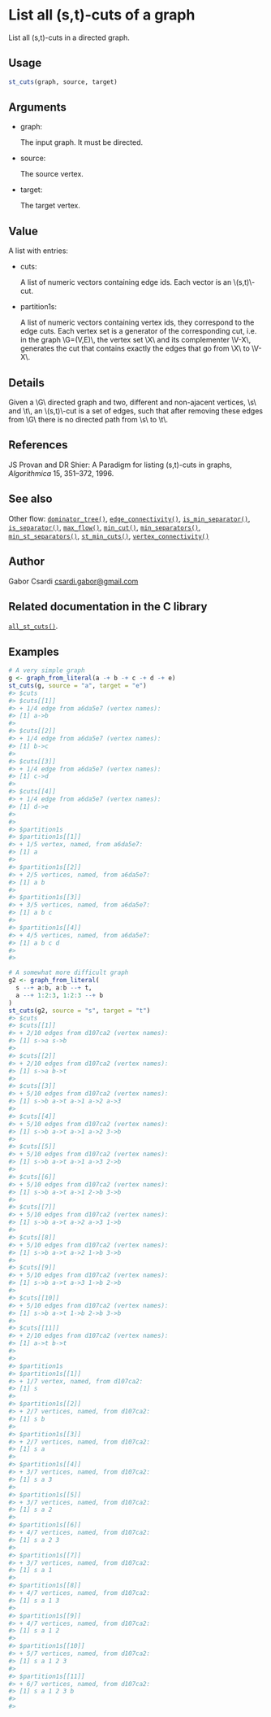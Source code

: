 # List all (s,t)-cuts of a graph

List all (s,t)-cuts in a directed graph.

## Usage

``` r
st_cuts(graph, source, target)
```

## Arguments

- graph:

  The input graph. It must be directed.

- source:

  The source vertex.

- target:

  The target vertex.

## Value

A list with entries:

- cuts:

  A list of numeric vectors containing edge ids. Each vector is an
  \\(s,t)\\-cut.

- partition1s:

  A list of numeric vectors containing vertex ids, they correspond to
  the edge cuts. Each vertex set is a generator of the corresponding
  cut, i.e. in the graph \\G=(V,E)\\, the vertex set \\X\\ and its
  complementer \\V-X\\, generates the cut that contains exactly the
  edges that go from \\X\\ to \\V-X\\.

## Details

Given a \\G\\ directed graph and two, different and non-ajacent
vertices, \\s\\ and \\t\\, an \\(s,t)\\-cut is a set of edges, such that
after removing these edges from \\G\\ there is no directed path from
\\s\\ to \\t\\.

## References

JS Provan and DR Shier: A Paradigm for listing (s,t)-cuts in graphs,
*Algorithmica* 15, 351–372, 1996.

## See also

Other flow:
[`dominator_tree()`](https://r.igraph.org/reference/dominator_tree.md),
[`edge_connectivity()`](https://r.igraph.org/reference/edge_connectivity.md),
[`is_min_separator()`](https://r.igraph.org/reference/is_min_separator.md),
[`is_separator()`](https://r.igraph.org/reference/is_separator.md),
[`max_flow()`](https://r.igraph.org/reference/max_flow.md),
[`min_cut()`](https://r.igraph.org/reference/min_cut.md),
[`min_separators()`](https://r.igraph.org/reference/min_separators.md),
[`min_st_separators()`](https://r.igraph.org/reference/min_st_separators.md),
[`st_min_cuts()`](https://r.igraph.org/reference/st_min_cuts.md),
[`vertex_connectivity()`](https://r.igraph.org/reference/vertex_connectivity.md)

## Author

Gabor Csardi <csardi.gabor@gmail.com>

## Related documentation in the C library

[`all_st_cuts()`](https://igraph.org/c/html/latest/igraph-Flows.html#igraph_all_st_cuts).

## Examples

``` r
# A very simple graph
g <- graph_from_literal(a -+ b -+ c -+ d -+ e)
st_cuts(g, source = "a", target = "e")
#> $cuts
#> $cuts[[1]]
#> + 1/4 edge from a6da5e7 (vertex names):
#> [1] a->b
#> 
#> $cuts[[2]]
#> + 1/4 edge from a6da5e7 (vertex names):
#> [1] b->c
#> 
#> $cuts[[3]]
#> + 1/4 edge from a6da5e7 (vertex names):
#> [1] c->d
#> 
#> $cuts[[4]]
#> + 1/4 edge from a6da5e7 (vertex names):
#> [1] d->e
#> 
#> 
#> $partition1s
#> $partition1s[[1]]
#> + 1/5 vertex, named, from a6da5e7:
#> [1] a
#> 
#> $partition1s[[2]]
#> + 2/5 vertices, named, from a6da5e7:
#> [1] a b
#> 
#> $partition1s[[3]]
#> + 3/5 vertices, named, from a6da5e7:
#> [1] a b c
#> 
#> $partition1s[[4]]
#> + 4/5 vertices, named, from a6da5e7:
#> [1] a b c d
#> 
#> 

# A somewhat more difficult graph
g2 <- graph_from_literal(
  s --+ a:b, a:b --+ t,
  a --+ 1:2:3, 1:2:3 --+ b
)
st_cuts(g2, source = "s", target = "t")
#> $cuts
#> $cuts[[1]]
#> + 2/10 edges from d107ca2 (vertex names):
#> [1] s->a s->b
#> 
#> $cuts[[2]]
#> + 2/10 edges from d107ca2 (vertex names):
#> [1] s->a b->t
#> 
#> $cuts[[3]]
#> + 5/10 edges from d107ca2 (vertex names):
#> [1] s->b a->t a->1 a->2 a->3
#> 
#> $cuts[[4]]
#> + 5/10 edges from d107ca2 (vertex names):
#> [1] s->b a->t a->1 a->2 3->b
#> 
#> $cuts[[5]]
#> + 5/10 edges from d107ca2 (vertex names):
#> [1] s->b a->t a->1 a->3 2->b
#> 
#> $cuts[[6]]
#> + 5/10 edges from d107ca2 (vertex names):
#> [1] s->b a->t a->1 2->b 3->b
#> 
#> $cuts[[7]]
#> + 5/10 edges from d107ca2 (vertex names):
#> [1] s->b a->t a->2 a->3 1->b
#> 
#> $cuts[[8]]
#> + 5/10 edges from d107ca2 (vertex names):
#> [1] s->b a->t a->2 1->b 3->b
#> 
#> $cuts[[9]]
#> + 5/10 edges from d107ca2 (vertex names):
#> [1] s->b a->t a->3 1->b 2->b
#> 
#> $cuts[[10]]
#> + 5/10 edges from d107ca2 (vertex names):
#> [1] s->b a->t 1->b 2->b 3->b
#> 
#> $cuts[[11]]
#> + 2/10 edges from d107ca2 (vertex names):
#> [1] a->t b->t
#> 
#> 
#> $partition1s
#> $partition1s[[1]]
#> + 1/7 vertex, named, from d107ca2:
#> [1] s
#> 
#> $partition1s[[2]]
#> + 2/7 vertices, named, from d107ca2:
#> [1] s b
#> 
#> $partition1s[[3]]
#> + 2/7 vertices, named, from d107ca2:
#> [1] s a
#> 
#> $partition1s[[4]]
#> + 3/7 vertices, named, from d107ca2:
#> [1] s a 3
#> 
#> $partition1s[[5]]
#> + 3/7 vertices, named, from d107ca2:
#> [1] s a 2
#> 
#> $partition1s[[6]]
#> + 4/7 vertices, named, from d107ca2:
#> [1] s a 2 3
#> 
#> $partition1s[[7]]
#> + 3/7 vertices, named, from d107ca2:
#> [1] s a 1
#> 
#> $partition1s[[8]]
#> + 4/7 vertices, named, from d107ca2:
#> [1] s a 1 3
#> 
#> $partition1s[[9]]
#> + 4/7 vertices, named, from d107ca2:
#> [1] s a 1 2
#> 
#> $partition1s[[10]]
#> + 5/7 vertices, named, from d107ca2:
#> [1] s a 1 2 3
#> 
#> $partition1s[[11]]
#> + 6/7 vertices, named, from d107ca2:
#> [1] s a 1 2 3 b
#> 
#> 
```

